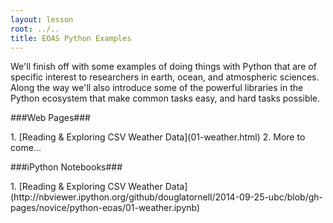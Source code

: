 ```yaml
---
layout: lesson
root: ../..
title: EOAS Python Examples
---
```

We'll finish off with some examples of doing things with Python that are of specific interest to researchers in earth,
ocean,
and atmospheric sciences.
Along the way we'll also introduce some of the powerful libraries in the Python ecosystem that make common tasks easy,
and hard tasks possible.


###Web Pages###
<div class="toc" markdown="1">
1.  [Reading & Exploring CSV Weather Data](01-weather.html)
2.  More to come...
</div>



###iPython Notebooks###
<div class="toc" markdown="1">
1.  [Reading & Exploring CSV Weather Data](http://nbviewer.ipython.org/github/douglatornell/2014-09-25-ubc/blob/gh-pages/novice/python-eoas/01-weather.ipynb)
</div>
